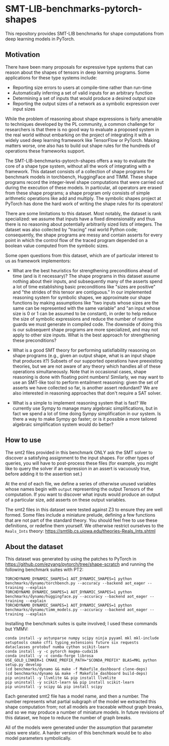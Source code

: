 # SMT-LIB-benchmarks-pytorch-shapes

This repository provides SMT-LIB benchmarks for shape computations from deep
learning models in PyTorch.

## Motivation

There have been many proposals for expressive type systems that can reason
about the shapes of tensors in deep learning programs.  Some applications for
these type systems include:

- Reporting size errors to users at compile-time rather than run-time
- Automatically inferring a set of valid inputs for an arbitrary function
- Determining a set of inputs that would produce a desired output size
- Reporting the output sizes of a network as a symbolic expression over
  input sizes

While the problem of reasoning about shape expressions is fairly amenable to
techniques developed by the PL community, a common challenge for researchers
is that there is no good way to evaluate a proposed system in the real world
without embarking on the project of integrating it with a widely used deep
learning framework like TensorFlow or PyTorch.  Making matters worse, one also
has to build out shape rules for the hundreds of operations these frameworks
support.

The SMT-LIB-benchmarks-pytorch-shapes offers a way to evaluate the core
of a shape type system, without all the work of integrating with a framework.
This dataset consists of a collection of shape programs for benchmark models
in torchbench, HuggingFace and TIMM.  These shape programs record the
integer-level shape computations that were carried out during the execution of
these models.  In particular, all operators are erased from these shape
programs; a shape program only consists of simple arithmetic operations like
add and multiply.  The symbolic shapes project at PyTorch has done the hard
work of writing the shape rules for its operators!

There are some limitations to this dataset.  Most notably, the dataset is rank
specialized: we assume that inputs have a fixed dimensionality and thus there
is no reasoning about potentially arbitrarily sized lists of integers.  The
dataset was also collected by "tracing" real world Python code; consequently,
the shape programs are messy and contain asserts for every point in which
the control flow of the traced program depended on a boolean value computed
from the symbolic sizes.

Some open questions from this dataset, which are of particular interest to
us as framework implementors:

- What are the best heuristics for strengthening preconditions ahead of
  time (and is it necessary)?  The shape programs in this dataset assume
  nothing about their inputs, and subsequently many of the asserts spend
  a lot of time establishing basic preconditions like "sizes are positive"
  and "the strides of this tensor are contiguous."  In our implemented
  reasoning system for symbolic shapes, we approximate our shape functions
  by making assumptions like "two inputs whose sizes are the same can be
  represented with the same variable" and "an input whose size is 0 or 1 can
  be assumed to be constant), in order to help reduce the size of symbolic
  expressions and reduce the number of runtime guards we must generate in
  compiled code.  The downside of doing this is our subsequent shape programs
  are more specialized, and may not apply to other size inputs.  What is
  the best approach for strengthening these preconditions?

- What is a good SMT theory for performing satisfiability reasoning on
  shape programs (e.g., given an output shape, what is an input shape that
  produces it?)  Subsets of our supported operations have preexisting theories,
  but we are not aware of any theory which handles all of these operations
  simultaneously.  Note that in occasional cases, shape reasoning is done
  with floating point numbers!  Similarly, we may want to use an SMT-like
  tool to perform entailment reasoning: given the set of asserts we have
  collected so far, is another assert redundant?  We are also interested in
  reasoning approaches that don't require a SAT solver.

- What is a simple to implement reasoning system that is fast?  We currently
  use Sympy to manage many algebraic simplifications, but in fact we spend
  a lot of time doing Sympy simplification in our system.  Is there a way
  to make Sympy go faster; or is it possible a more tailored algebraic
  simplification system would do better?

## How to use

The smt2 files provided in this benchmark ONLY ask the SMT solver to
discover a satisfying assignment to the input shapes.  For other types
of queries, you will have to post-process these files (for example,
you might like to query the solver if an expression in an assert is
vacuously true, before adding it to the assertion set.)

At the end of each file, we define a series of otherwise unused variables
whose names begin with `output` representing the output Tensors of the
computation.  If you want to discover what inputs would produce an output of a
particular size, add asserts on these output variables.

The smt2 files in this dataset were tested against Z3 to ensure they
are well formed.  Some files include a miniature prelude, defining a few
functions that are not part of the standard theory.  You should feel free
to use these definitions, or redefine them yourself.  We otherwise
restrict ourselves to the `Reals_Ints` theory: https://smtlib.cs.uiowa.edu/theories-Reals_Ints.shtml

## About the dataset

This dataset was generated by using the patches to PyTorch in
https://github.com/ezyang/pytorch/tree/shape-scratch and running the
following benchmark suites with PT2:

```
TORCHDYNAMO_DYNAMIC_SHAPES=1 AOT_DYNAMIC_SHAPES=1 python benchmarks/dynamo/torchbench.py --accuracy --backend aot_eager --training --explain
TORCHDYNAMO_DYNAMIC_SHAPES=1 AOT_DYNAMIC_SHAPES=1 python benchmarks/dynamo/huggingface.py --accuracy --backend aot_eager --training --explain
TORCHDYNAMO_DYNAMIC_SHAPES=1 AOT_DYNAMIC_SHAPES=1 python benchmarks/dynamo/timm_models.py --accuracy --backend aot_eager --training --explain
```

Installing the benchmark suites is quite involved; I used these commands
but YMMV:

```
conda install -y astunparse numpy scipy ninja pyyaml mkl mkl-include setuptools cmake cffi typing_extensions future six requests dataclasses protobuf numba cython scikit-learn
conda install -y -c pytorch magma-cuda116
conda install -y -c conda-forge librosa
USE_GOLD_LINKER=1 CMAKE_PREFIX_PATH="$CONDA_PREFIX" BLAS=MKL python setup.py develop
(cd benchmarks/dynamo && make -f Makefile_dashboard clone-deps)
(cd benchmarks/dynamo && make -f Makefile_dashboard build-deps)
pip uninstall -y llvmlite && pip install llvmlite
pip uninstall -y scikit-learn && pip install scikit-learn
pip uninstall -y scipy && pip install scipy
```

Each generated smt2 file has a model name, and then a number.  The
number represents what partial subgraph of the model we extracted
this shape computation from; not all models are traceable without
graph breaks, and so we may produce a number of miniature models.
In future revisions of this dataset, we hope to reduce the number of
graph breaks.

All of the models were generated under the assumption that parameter
sizes were static.  A harder version of this benchmark would be to also
model parameters symbolically.
